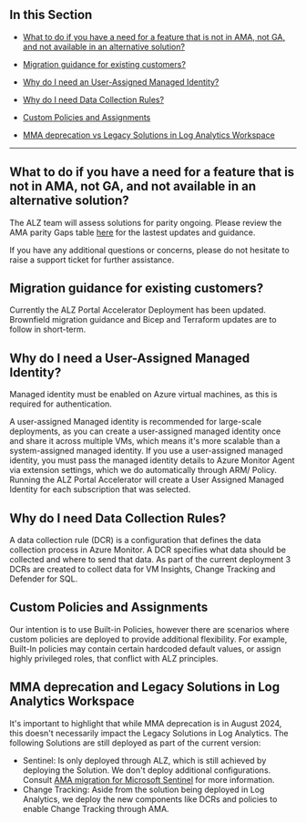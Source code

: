 ## In this Section

- [What to do if you have a need for a feature that is not in AMA, not GA, and not available in an alternative solution?](#What-to-do-if-you-have-a-need-for-a-feature-that-is-not-in-AMA,-not-GA,-and-not-available-in-an-alternative-solution?)
- [Migration guidance for existing customers?](#Migration-guidance-for-existing-customers?)

- [Why do I need an User-Assigned Managed Identity?](#Why-do-I-need-a-User-Assigned-Managed-Identity?)
- [Why do I need Data Collection Rules?](#Why-do-I-need-Data-Collection-Rules?)
- [Custom Policies and Assignments](#Custom-Policies-and-Assignments)
- [MMA deprecation vs Legacy Solutions in Log Analytics Workspace](#MMA-deprecation-and-Legacy-Solutions-in-Log-Analytics-Workspace)

---

## What to do if you have a need for a feature that is not in AMA, not GA, and not available in an alternative solution?

The ALZ team will assess solutions for parity ongoing. Please review the AMA parity Gaps table [here](<insert-link>) for the lastest updates and guidance.

If you have any additional questions or concerns, please do not hesitate to raise a support ticket for further assistance.

## Migration guidance for existing customers?

Currently the ALZ Portal Accelerator Deployment has been updated. Brownfield migration guidance and Bicep and Terraform updates are to follow in short-term.

## Why do I need a User-Assigned Managed Identity?

Managed identity must be enabled on Azure virtual machines, as this is required for authentication.

A user-assigned Managed identity is recommended for large-scale deployments, as you can create a user-assigned managed identity once and share it across multiple VMs, which means it's more scalable than a system-assigned managed identity. If you use a user-assigned managed identity, you must pass the managed identity details to Azure Monitor Agent via extension settings, which we do automatically through ARM/ Policy. Running the ALZ Portal Accelerator will create a User Assigned Managed Identity for each subscription that was selected.

## Why do I need Data Collection Rules?

A data collection rule (DCR) is a configuration that defines the data collection process in Azure Monitor. A DCR specifies what data should be collected and where to send that data. As part of the current deployment 3 DCRs are created to collect data for VM Insights, Change Tracking and Defender for SQL.

## Custom Policies and Assignments

Our intention is to use Built-in Policies, however there are scenarios where custom policies are deployed to provide additional flexibility. For example, Built-In policies may contain certain hardcoded default values, or assign highly privileged roles, that conflict with ALZ principles.

## MMA deprecation and Legacy Solutions in Log Analytics Workspace

It's important to highlight that while MMA deprecation is in August 2024, this doesn't necessarily impact the Legacy Solutions in Log Analytics. The following Solutions are still deployed as part of the current version:

- Sentinel: Is only deployed through ALZ, which is still achieved by deploying the Solution. We don't deploy additional configurations. Consult [AMA migration for Microsoft Sentinel](https://learn.microsoft.com/en-us/azure/sentinel/ama-migrate) for more information.
- Change Tracking: Aside from the solution being deployed in Log Analytics, we deploy the new components like DCRs and policies to enable Change Tracking through AMA.

